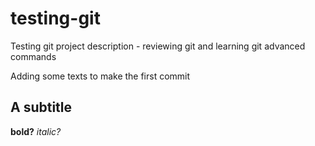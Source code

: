 # testing-git
Testing git project description - reviewing git and learning git advanced commands

Adding some texts to make the first commit


## A subtitle


**bold?**
*italic?*
